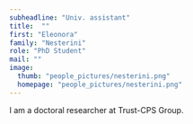 ```yaml
---
subheadline: "Univ. assistant"
title:  ""
first: "Eleonora"
family: "Nesterini"
role: "PhD Student"
mail: ""
image:
  thumb: "people_pictures/nesterini.png"
  homepage: "people_pictures/nesterini.png"
---
```


<!--more-->

I am a doctoral researcher at Trust-CPS Group.
